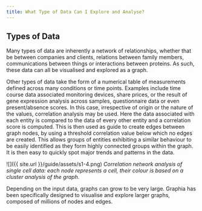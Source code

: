 ```yaml
---
title: What Type of Data Can I Explore and Analyse?
---
```


## Types of Data

Many types of data are inherently a network of relationships, whether that be between companies and clients, relations between family members, communications between things or interactions between proteins. As such, these data can all be visualised and explored as a graph.

Other types of data take the form of a numerical table of measurements defined across many conditions or time points. Examples include time course data associated monitoring devices, share prices, or the result of gene expression analysis across samples, questionnaire data or even present/absence scores. In this case, irrespective of origin or the nature of the values, correlation analysis may be used. Here the data associated with each entity is compared to the data of every other entity and a correlation score is computed. This is then used as guide to create edges between graph nodes, by using a threshold correlation value below which no edges are created. This allows groups of entities exhibiting a similar behaviour to be easily identified as they form highly connected groups within the graph. It is then easy to quickly spot major trends and patterns in the data.

![]({{ site.url }}/guide/assets/s1-4.png)
_Correlation network analysis of single cell data: each node represents a cell, their colour is based on a cluster analysis of the graph._

Depending on the input data, graphs can grow to be very large. Graphia has been specifically designed to visualise and explore larger graphs, composed of millions of nodes and edges.
